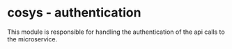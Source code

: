 # cosys - authentication
This module is responsible for handling the authentication of the api calls to the microservice.
